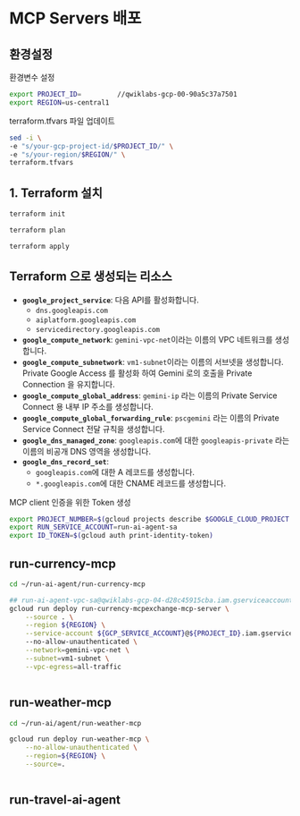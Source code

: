 # MCP Servers 배포

## 환경설정

환경변수 설정
```bash
export PROJECT_ID=         //qwiklabs-gcp-00-90a5c37a7501
export REGION=us-central1
```

terraform.tfvars 파일 업데이트
```bash
sed -i \
-e "s/your-gcp-project-id/$PROJECT_ID/" \
-e "s/your-region/$REGION/" \
terraform.tfvars
```

## 1. Terraform 설치

```bash
terraform init
```
```bash
terraform plan
```
```bash
terraform apply
```

## Terraform 으로 생성되는 리소스
*   **`google_project_service`**: 다음 API를 활성화합니다.
    *   `dns.googleapis.com`
    *   `aiplatform.googleapis.com`
    *   `servicedirectory.googleapis.com`
*   **`google_compute_network`**: `gemini-vpc-net`이라는 이름의 VPC 네트워크를 생성합니다.
*   **`google_compute_subnetwork`**: `vm1-subnet`이라는 이름의 서브넷을 생성합니다. Private Google Access 를 활성화 하여 Gemini 로의 호출을 Private Connection 을 유지합니다.
*   **`google_compute_global_address`**: `gemini-ip` 라는 이름의 Private Service Connect 용 내부 IP 주소를 생성합니다.
*   **`google_compute_global_forwarding_rule`**: `pscgemini` 라는 이름의 Private Service Connect 전달 규칙을 생성합니다.
*   **`google_dns_managed_zone`**: `googleapis.com`에 대한 `googleapis-private` 라는 이름의 비공개 DNS 영역을 생성합니다.
*   **`google_dns_record_set`**: 
    *   `googleapis.com`에 대한 A 레코드를 생성합니다.
    *   `*.googleapis.com`에 대한 CNAME 레코드를 생성합니다.


MCP client 인증을 위한 Token 생성

```bash
export PROJECT_NUMBER=$(gcloud projects describe $GOOGLE_CLOUD_PROJECT --format="value(projectNumber)")
export RUN_SERVICE_ACCOUNT=run-ai-agent-sa
export ID_TOKEN=$(gcloud auth print-identity-token)
```




## run-currency-mcp
```bash
cd ~/run-ai-agent/run-currency-mcp

## run-ai-agent-vpc-sa@qwiklabs-gcp-04-d28c45915cba.iam.gserviceaccount.com
gcloud run deploy run-currency-mcpexchange-mcp-server \
    --source . \
    --region ${REGION} \
    --service-account ${GCP_SERVICE_ACCOUNT}@${PROJECT_ID}.iam.gserviceaccount.com \    
    --no-allow-unauthenticated \
    --network=gemini-vpc-net \
    --subnet=vm1-subnet \
    --vpc-egress=all-traffic
```

```bash
```

## run-weather-mcp
```bash
cd ~/run-ai/agent/run-weather-mcp

gcloud run deploy run-weather-mcp \
    --no-allow-unauthenticated \
    --region=${REGION} \
    --source=.
```

```bash
```

## run-travel-ai-agent